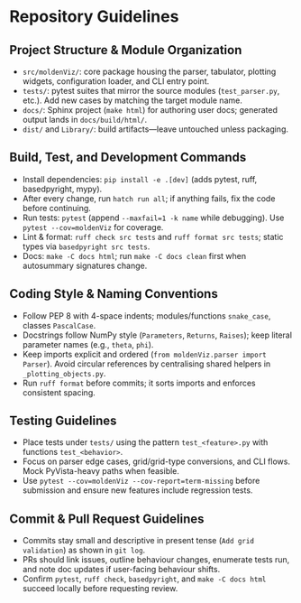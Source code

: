 # Repository Guidelines

## Project Structure & Module Organization
- `src/moldenViz/`: core package housing the parser, tabulator, plotting widgets, configuration loader, and CLI entry point.
- `tests/`: pytest suites that mirror the source modules (`test_parser.py`, etc.). Add new cases by matching the target module name.
- `docs/`: Sphinx project (`make html`) for authoring user docs; generated output lands in `docs/build/html/`.
- `dist/` and `Library/`: build artifacts—leave untouched unless packaging.

## Build, Test, and Development Commands
- Install dependencies: `pip install -e .[dev]` (adds pytest, ruff, basedpyright, mypy).
- After every change, run `hatch run all`; if anything fails, fix the code before continuing.
- Run tests: `pytest` (append `--maxfail=1 -k name` while debugging). Use `pytest --cov=moldenViz` for coverage.
- Lint & format: `ruff check src tests` and `ruff format src tests`; static types via `basedpyright src tests`.
- Docs: `make -C docs html`; run `make -C docs clean` first when autosummary signatures change.

## Coding Style & Naming Conventions
- Follow PEP 8 with 4-space indents; modules/functions `snake_case`, classes `PascalCase`.
- Docstrings follow NumPy style (`Parameters`, `Returns`, `Raises`); keep literal parameter names (e.g., `theta`, `phi`).
- Keep imports explicit and ordered (`from moldenViz.parser import Parser`). Avoid circular references by centralising shared helpers in `_plotting_objects.py`.
- Run `ruff format` before commits; it sorts imports and enforces consistent spacing.

## Testing Guidelines
- Place tests under `tests/` using the pattern `test_<feature>.py` with functions `test_<behavior>`.
- Focus on parser edge cases, grid/grid-type conversions, and CLI flows. Mock PyVista-heavy paths when feasible.
- Use `pytest --cov=moldenViz --cov-report=term-missing` before submission and ensure new features include regression tests.

## Commit & Pull Request Guidelines
- Commits stay small and descriptive in present tense (`Add grid validation`) as shown in `git log`.
- PRs should link issues, outline behaviour changes, enumerate tests run, and note doc updates if user-facing behaviour shifts.
- Confirm `pytest`, `ruff check`, `basedpyright`, and `make -C docs html` succeed locally before requesting review.

